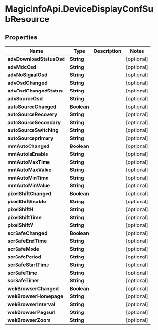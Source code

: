 # MagicInfoApi.DeviceDisplayConfSubResource

## Properties
Name | Type | Description | Notes
------------ | ------------- | ------------- | -------------
**advDownloadStatusOsd** | **String** |  | [optional] 
**advMdcOsd** | **String** |  | [optional] 
**advNoSignalOsd** | **String** |  | [optional] 
**advOsdChanged** | **String** |  | [optional] 
**advOsdChangedStatus** | **String** |  | [optional] 
**advSourceOsd** | **String** |  | [optional] 
**autoSourceChanged** | **Boolean** |  | [optional] 
**autoSourceRecovery** | **String** |  | [optional] 
**autoSourceSecondary** | **String** |  | [optional] 
**autoSourceSwitching** | **String** |  | [optional] 
**autoSourceprimary** | **String** |  | [optional] 
**mntAutoChanged** | **Boolean** |  | [optional] 
**mntAutoIsEnable** | **String** |  | [optional] 
**mntAutoMaxTime** | **String** |  | [optional] 
**mntAutoMaxValue** | **String** |  | [optional] 
**mntAutoMinTime** | **String** |  | [optional] 
**mntAutoMinValue** | **String** |  | [optional] 
**pixelShiftChanged** | **Boolean** |  | [optional] 
**pixelShiftEnable** | **String** |  | [optional] 
**pixelShiftH** | **String** |  | [optional] 
**pixelShiftTime** | **String** |  | [optional] 
**pixelShiftV** | **String** |  | [optional] 
**scrSafeChanged** | **Boolean** |  | [optional] 
**scrSafeEndTime** | **String** |  | [optional] 
**scrSafeMode** | **String** |  | [optional] 
**scrSafePeriod** | **String** |  | [optional] 
**scrSafeStartTime** | **String** |  | [optional] 
**scrSafeTime** | **String** |  | [optional] 
**scrSafeTimer** | **String** |  | [optional] 
**webBrowserChanged** | **Boolean** |  | [optional] 
**webBrowserHomepage** | **String** |  | [optional] 
**webBrowserInterval** | **String** |  | [optional] 
**webBrowserPageurl** | **String** |  | [optional] 
**webBrowserZoom** | **String** |  | [optional] 


